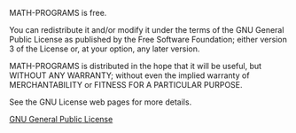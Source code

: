 MATH-PROGRAMS is free.

You can redistribute it and/or modify it under the terms of the GNU General Public License as published by the Free Software Foundation; either version 3 of the License or, at your option, any later version.

MATH-PROGRAMS is distributed in the hope that it will be useful, but WITHOUT ANY WARRANTY; without even the implied warranty of MERCHANTABILITY or FITNESS FOR A PARTICULAR PURPOSE.

See the GNU License web pages for more details.

[GNU General Public License](https://www.gnu.org/licenses/gpl-3.0.html)